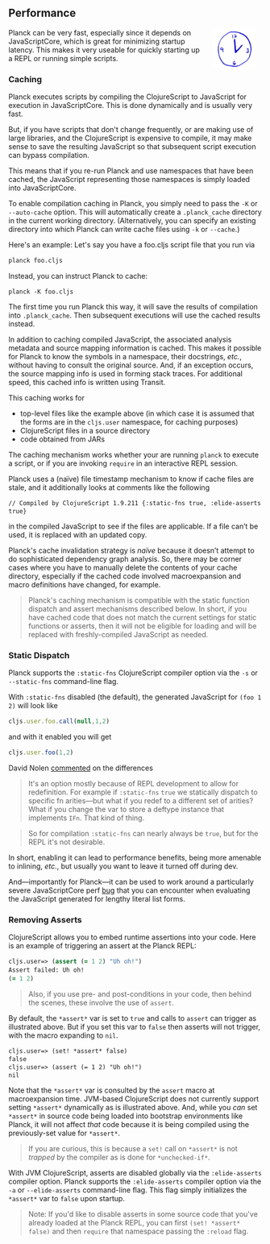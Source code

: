 ## Performance

<img width="85" align="right" style="margin: 0ex 1em" src="img/performance.jpg">
Planck can be very fast, especially since it depends on JavaScriptCore, which is great for minimizing startup latency. This makes it very useable for quickly starting up a REPL or running simple scripts.

### Caching

Planck executes scripts by compiling the ClojureScript to JavaScript for execution in JavaScriptCore. This is done dynamically and is usually very fast.

But, if you have scripts that don't change frequently, or are making use of large libraries, and the ClojureScript is expensive to compile, it may make sense to save the resulting JavaScript so that subsequent script execution can bypass compilation.

This means that if you re-run Planck and use namespaces that have been cached, the JavaScript representing those namespaces is simply loaded into JavaScriptCore. 

To enable compilation caching in Planck, you simply need to pass the `-K` or `-​-​auto-cache` option. This will automatically create a `.planck_cache` directory in the current working directory. (Alternatively, you can specify an existing directory into which Planck can write cache files using `-k` or `-​-​cache`.) 

Here's an example: Let's say you have a foo.cljs script file that you run via

```sh
planck foo.cljs
```

Instead, you can instruct Planck to cache:

```
planck -K foo.cljs
```

The first time you run Planck this way, it will save the results of compilation into `.planck_cache`. Then subsequent executions will use the cached results instead.

In addition to caching compiled JavaScript, the associated analysis metadata and source mapping information is cached. This makes it possible for Planck to know the symbols in a namespace, their docstrings, _etc._, without having to consult the original source. And, if an exception occurs, the source mapping info is used in forming stack traces. For additional speed, this cached info is written using Transit.

This caching works for

* top-level files like the example above (in which case it is assumed that the forms are in the `cljs.user` namespace, for caching purposes)
* ClojureScript files in a source directory
* code obtained from JARs

The caching mechanism works whether your are running `planck` to execute a script, or if you are invoking `require` in an interactive REPL session.

Planck uses a (naïve) file timestamp mechanism to know if cache files are stale, and it additionally looks at comments like the following

```
// Compiled by ClojureScript 1.9.211 {:static-fns true, :elide-asserts true}
```

in the compiled JavaScript to see if the files are applicable. If a file can’t be used, it is replaced with an updated copy.

Planck's cache invalidation strategy is _naïve_ because it doesn’t attempt to do sophisticated dependency graph analysis. So, there may be corner cases where you have to manually delete the contents of your cache directory, especially if the cached code involved macroexpansion and macro definitions have changed, for example.

> Planck's caching mechanism is compatible with the static function dispatch and assert mechanisms described below. In short, if you have cached code that does not match the current settings for static functions or asserts, then it will not be eligible for loading and will be replaced with freshly-compiled JavaScript as needed. 

### Static Dispatch

Planck supports the `:static-fns` ClojureScript compiler option via the `-s` or `-​-​static-fns` command-line flag.

With `:static-fns` disabled (the default), the generated JavaScript for `(foo 1 2)` will look like 

```js
cljs.user.foo.call(null,1,2)
```

and with it enabled you will get

```js
cljs.user.foo(1,2)
```

David Nolen [commented](https://groups.google.com/forum/m/#!msg/clojurescript/holhVap5Rjc/f9bUE26waakJ) on the differences

> It's an option mostly because of REPL development to allow for redefinition. For example if `:static-fns` `true` we statically dispatch to specific fn arities—but what if you redef to a different set of arities? What if you change the var to store a deftype instance that implements `IFn`. That kind of thing.


> So for compilation `:static-fns` can nearly always be `true`, but for the REPL it's not desirable.


In short, enabling it can lead to performance benefits, being more amenable to inlining, _etc._, but usually you want to leave it turned off during dev.

And—importantly for Planck—it can be used to work around a particularly severe JavaScriptCore perf [bug](http://dev.clojure.org/jira/browse/CLJS-910) that you can encounter when evaluating the JavaScript generated for lengthy literal list forms.

### Removing Asserts

ClojureScript allows you to embed runtime assertions into your code. Here is an example of triggering an assert at the Planck REPL:

```clojure
cljs.user=> (assert (= 1 2) "Uh oh!")
Assert failed: Uh oh!
(= 1 2)
```

> Also, if you use pre- and post-conditions in your code, then behind the scenes, these involve the use of `assert`.

By default, the `*assert*` var is set to `true` and calls to `assert` can trigger as illustrated above. But if you set this var to `false` then asserts will not trigger, with the macro expanding to `nil`.

```
cljs.user=> (set! *assert* false)
false
cljs.user=> (assert (= 1 2) "Uh oh!")
nil
```

Note that the `*assert*` var is consulted by the `assert` macro at macroexpansion time. JVM-based ClojureScript does not currently support setting `*assert*` dynamically as is illustrated above. And, while you _can_ set `*assert*` in source code being loaded into bootstrap environments like Planck, it will not affect _that_ code because it is being compiled using the previously-set value for `*assert*`.

> If you are curious, this is because a `set!` call on `*assert*` is not _trapped_ by the compiler as is done for `*unchecked-if*`.

With JVM ClojureScript, asserts are disabled globally via the `:elide-asserts` compiler option. Planck supports the `:elide-asserts` compiler option via the `-a` or `-​-​elide-asserts` command-line flag. This flag simply initializes the `*assert*` var to `false` upon startup.

> Note: If you'd like to disable asserts in some source code that you've already loaded at the Planck REPL, you can first `(set! *assert* false)` and then `require` that namespace passing the `:reload` flag.


